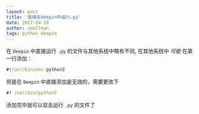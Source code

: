 ```yaml
---
layout: post
title: '直接在deepin中运行.py'
date: 2017-04-18
author: smallman
tags: python deepin
---
```



在 `Deepin` 中直接运行 `.py` 的文件与其他系统中略有不同, 在其他系统中 *可能* 在第一行添加：
```cmd
#!/usr/bin/env python3
```
但是在 `Deepin` 中直接添加是无效的，需要更改下
```cmd
#! /usr/bin/python3
```
添加完毕就可以双击运行 `.py` 的文件了